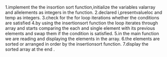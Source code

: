 1.implement the the insortion sort function,initialize the variables valarray and allelements as integers in the function.
2.declared i,presentvalueloc and temp as integers.
3.check for the for loop iterations whether the conditions are satisfied 
4.by using the insertionsort function the loop iterates through array and starts comparing the each and single element with its previous elements and swap them if the condition is satisfied.
5.in the main function we are reading and displaying the elements in the array.
6.the elements are sorted or arranged in order by the insertionsort function.
7.display the sorted array at the end .